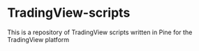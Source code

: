 # TradingView-scripts
This is a repository of TradingView scripts written in Pine for the TradingView platform
